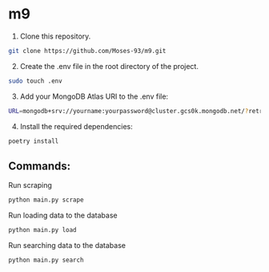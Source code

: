# m9

1. Clone this repository.
```bash
git clone https://github.com/Moses-93/m9.git
```

2. Create the .env file in the root directory of the project.
```bash
sudo touch .env
```

3. Add your MongoDB Atlas URI to the .env file: 
```bash
URL=mongodb+srv://yourname:yourpassword@cluster.gcs0k.mongodb.net/?retryWrites=true&w=majority&appName=Notes
```

4. Install the required dependencies:
```bash
poetry install
```

## Commands:

Run scraping
```bash
python main.py scrape
```
Run loading data to the database
```bash
python main.py load
```
Run searching data to the database
```bash
python main.py search
```